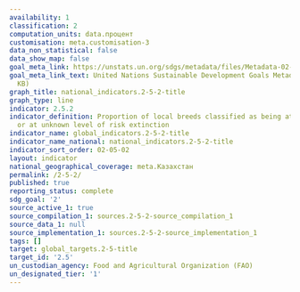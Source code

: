 ```yaml
---
availability: 1
classification: 2
computation_units: data.процент
customisation: meta.customisation-3
data_non_statistical: false
data_show_map: false
goal_meta_link: https://unstats.un.org/sdgs/metadata/files/Metadata-02-05-02.pdf
goal_meta_link_text: United Nations Sustainable Development Goals Metadata (PDF 220
  KB)
graph_title: national_indicators.2-5-2-title
graph_type: line
indicator: 2.5.2
indicator_definition: Proportion of local breeds classified as being at risk, not-at-risk
  or at unknown level of risk extinction
indicator_name: global_indicators.2-5-2-title
indicator_name_national: national_indicators.2-5-2-title
indicator_sort_order: 02-05-02
layout: indicator
national_geographical_coverage: meta.Казахстан
permalink: /2-5-2/
published: true
reporting_status: complete
sdg_goal: '2'
source_active_1: true
source_compilation_1: sources.2-5-2-source_compilation_1
source_data_1: null
source_implementation_1: sources.2-5-2-source_implementation_1
tags: []
target: global_targets.2-5-title
target_id: '2.5'
un_custodian_agency: Food and Agricultural Organization (FAO)
un_designated_tier: '1'
---
```

